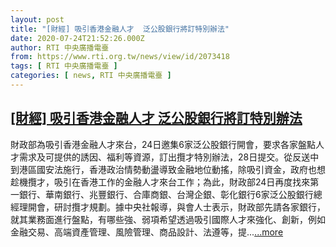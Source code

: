 ```yaml
---
layout: post
title: "[財經] 吸引香港金融人才  泛公股銀行將訂特別辦法"
date: 2020-07-24T21:52:26.000Z
author: RTI 中央廣播電臺
from: https://www.rti.org.tw/news/view/id/2073418
tags: [ RTI 中央廣播電臺 ]
categories: [ news, RTI 中央廣播電臺 ]
---
```

<!--1595627546000-->
[[財經] 吸引香港金融人才  泛公股銀行將訂特別辦法](https://www.rti.org.tw/news/view/id/2073418)
------

<div>
財政部為吸引香港金融人才來台，24日邀集6家泛公股銀行開會，要求各家盤點人才需求及可提供的誘因、福利等資源，訂出攬才特別辦法，28日提交。從反送中到港區國安法施行，香港政治情勢動盪導致金融地位動搖，除吸引資金，政府也想趁機攬才，吸引在香港工作的金融人才來台工作；為此，財政部24日再度找來第一銀行、華南銀行、兆豐銀行、合庫商銀、台灣企銀、彰化銀行6家泛公股銀行總經理開會，研討攬才規劃。據中央社報導，與會人士表示，財政部先請各家銀行，就其業務面進行盤點，有哪些強、弱項希望透過吸引國際人才來強化、創新，例如金融交易、高端資產管理、風險管理、商品設計、法遵等，提...<a target="_blank" href="https://www.rti.org.tw/news/view/id/2073418">...more</a>
</div>
